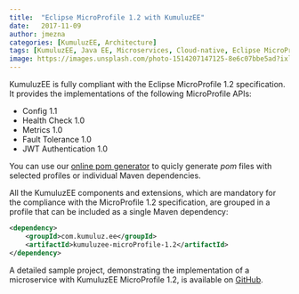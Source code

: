 ```yaml
---
title:  "Eclipse MicroProfile 1.2 with KumuluzEE"
date:   2017-11-09
author: jmezna
categories: [KumuluzEE, Architecture]
tags: [KumuluzEE, Java EE, Microservices, Cloud-native, Eclipse MicroProfile]
image: https://images.unsplash.com/photo-1514207147125-8e6c07bbe5ad?ixlib=rb-0.3.5&ixid=eyJhcHBfaWQiOjEyMDd9&s=bbdce3ba9f72095ab0bae8e386bead9e&auto=format&fit=crop&w=2102&q=80
---
```


KumuluzEE is fully compliant with the Eclipse MicroProfile 1.2 specification. It provides the implementations of the
following MicroProfile APIs:
- Config 1.1
- Health Check 1.0
- Metrics 1.0
- Fault Tolerance 1.0
- JWT Authentication 1.0

You can use our [online pom generator](https://ee.kumuluz.com/generator/) to quicly generate *pom* files with selected
profiles or individual Maven dependencies.

<!--more-->

All the KumuluzEE components and extensions, which are mandatory for the compliance with the MicroProfile 1.2
specification, are grouped in a profile that can be included as a single Maven dependency:

```xml
<dependency>
    <groupId>com.kumuluz.ee</groupId>
    <artifactId>kumuluzee-microProfile-1.2</artifactId>
</dependency>
```

A detailed sample project, demonstrating the implementation of a microservice with KumuluzEE MicroProfile 1.2, is
available on [GitHub](https://github.com/kumuluz/kumuluzee-samples/tree/master/kumuluzee-microProfile-1.2).
